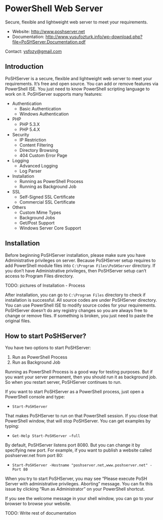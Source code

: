 # PowerShell Web Server

Secure, flexible and lightweight web server to meet your requirements.

- Website: http://www.poshserver.net
- Documentation: http://www.yusufozturk.info/wp-download.php?file=PoSHServer.Documentation.pdf

Contact:
ysfozy@gmail.com

## Introduction

PoSHServer is a secure, flexible and lightweight web server to meet your requirements. It’s free and open source. You can add or remove features via PowerShell ISE. You just need to know PowerShell scripting language to work on it. PoSHServer supports many features:

- Authentication
  - Basic Authentication
  - Windows Authentication
- PHP
  - PHP 5.3.X
  - PHP 5.4.X
- Security
  - IP Restriction
  - Content Filtering
  - Directory Browsing
  - 404 Custom Error Page
- Logging
  - Advanced Logging
  - Log Parser
- Installation
  - Running as PowerShell Process
  - Running as Background Job
- SSL
  - Self-Signed SSL Certificate
  - Commercial SSL Certificate
- Others
  - Custom Mime Types
  - Background Jobs
  - Get/Post Support
  - Windows Server Core Support

## Installation

Before beginning PoSHServer installation, please make sure you have Administrative privileges on server. Because PoSHServer setup requires to add PowerShell module files into `C:\Program Files\PoSHServer` directory. If you don’t have Administrative privileges, then PoSHServer setup can’t access to Program Files directory.

TODO: pictures of Installation - Process

After installation, you can go to `C:\Program Files` directory to check if installation is successful. All source codes are under PoSHServer directory. You can use PowerShell ISE to modify source codes for your requirements. PoSHServer doesn’t do any registry changes so you are always free to change or remove files. If something is broken, you just need to paste the original files.

## How to start PoSHServer?

You have two options to start PoSHServer:

1. Run as PowerShell Process
2. Run as Background Job

Running as PowerShell Process is a good way for testing purposes. But if you want your server permanent, then you should run it as background job. So when you restart server, PoSHServer continues to run.

If you want to start PoSHServer as a PowerShell process, just open a PowerShell console and type:

- `Start-PoSHServer`

That makes PoSHServer to run on that PowerShell session. If you close that PowerShell window, that will stop PoSHServer. You can get examples by typing:

- `Get-Help Start-PoSHServer –full`

By default, PoSHServer listens port 8080. But you can change it by specifying new port. For example, if you want to publish a website called poshserver.net from port 80:

- `Start-PoSHServer -Hostname "poshserver.net,www.poshserver.net" -Port 80`

When you try to start PoSHServer, you may see “Please execute PoSH Server with administrative privileges. Aborting” message. You can fix this issue by clicking “Run as Administrator” on your PowerShell shortcut.

If you see the welcome message in your shell window, you can go to your browser to browse your website.

TODO: Write rest of documentation